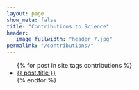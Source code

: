 ```yaml
---
layout: page
show_meta: false
title: "Contributions to Science"
header:
   image_fullwidth: "header_7.jpg"
permalink: "/contributions/"
---
```

<ul>
    {% for post in site.tags.contributions %}
    <li><a href="{{ site.url }}{{ site.baseurl }}{{ post.url }}"><stronglist>{{ post.title }}</stronglist></a></li>
    {% endfor %}
</ul>
